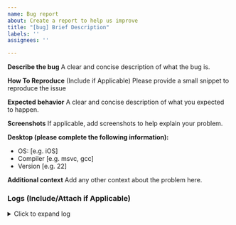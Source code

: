 ```yaml
---
name: Bug report
about: Create a report to help us improve
title: "[bug] Brief Description"
labels: ''
assignees: ''

---
```


<!-- 
  Please don't forget to update the issue title.
  Include all applicable information to help us reproduce your problem.
-->

**Describe the bug**
A clear and concise description of what the bug is.

**How To Reproduce** (Include if Applicable)
Please provide a small snippet to reproduce the issue

**Expected behavior**
A clear and concise description of what you expected to happen.

**Screenshots**
If applicable, add screenshots to help explain your problem.

**Desktop (please complete the following information):**
 - OS: [e.g. iOS]
 - Compiler [e.g. msvc, gcc]
 - Version [e.g. 22]

**Additional context**
Add any other context about the problem here.

### Logs (Include/Attach if Applicable)
<details><summary>Click to expand log</summary>

```
Put your log output here
```

</details>
